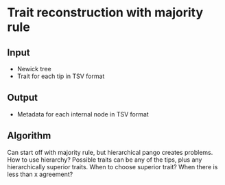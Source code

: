 # Trait reconstruction with majority rule

## Input

- Newick tree
- Trait for each tip in TSV format

## Output

- Metadata for each internal node in TSV format

## Algorithm

Can start off with majority rule, but hierarchical pango creates problems. How to use hierarchy? Possible traits can be any of the tips, plus any hierarchically superior traits. When to choose superior trait? When there is less than x agreement?
